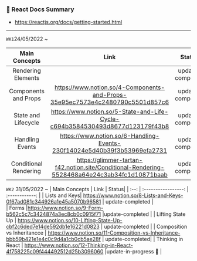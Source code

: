 
### 📗 React Docs Summary

- https://reactjs.org/docs/getting-started.html
---
`WK1`24/05/2022 ~

| Main Concepts | Link | Status| 
| :--: | :-----------------: | :------------: |
|  Rendering Elements |   | update-completed |  
|  Components and Props | https://www.notion.so/4-Components-and-Props-35e95ec7573e4c2480790c5501d857c6 | update-completed |   
|  State and Lifecycle | https://www.notion.so/5-State-and-Life-Cycle-c694b3584530493d8677d123179f43b8 | update-completed|  
|  Handling Events | https://www.notion.so/6-Handling-Events-230f14024e5d40b39f3b53969efa2731 | update-completed | 
|  Conditional Rendering | https://glimmer-tartan-f42.notion.site/Conditional-Rendering-5528468a64e24c3ab34fc1d10871baab | update-completed

`WK2` 31/05/2022 ~
| Main Concepts | Link | Status| 
| :--: | :-----------------: | :------------: |
| Lists and Keys| https://www.notion.so/8-Lists-and-Keys-0f67ad081c344926a1e45a5070b96581 | update-completed |  
 | Forms  |https://www.notion.so/9-Form-b562c5c7c3424874a3ec8cb0c0915f71  |update-completed | 
| Lifting State Up  | https://www.notion.so/10-Lifting-State-Up-cbf2c6ded7e14de592db1e16221d0823  | update-completed | 
| Composition vs Inheritancce | https://www.notion.so/11-Composition-vs-Inheritance-bbb59b421e1e4c0c9d4a1cb0cb5ae28f  | update-completed| 
| Thinking in React | https://www.notion.so/12-Thinking-in-React-4f758225c09f444492512d25b3096060 |update-in-progress 🍨 |
